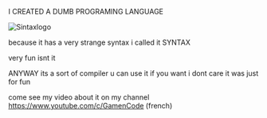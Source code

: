 I CREATED A DUMB PROGRAMING LANGUAGE

![Sintaxlogo](https://user-images.githubusercontent.com/65538436/170701524-87d8efef-7897-4f7c-af42-cc5ca70a0fa5.png)

because it has a very strange syntax i called it SYNTAX

very fun isnt it 

ANYWAY its a sort of compiler u can use it if you want i dont care it was just for fun 

come see my video about it on my channel https://www.youtube.com/c/GamenCode (french)
